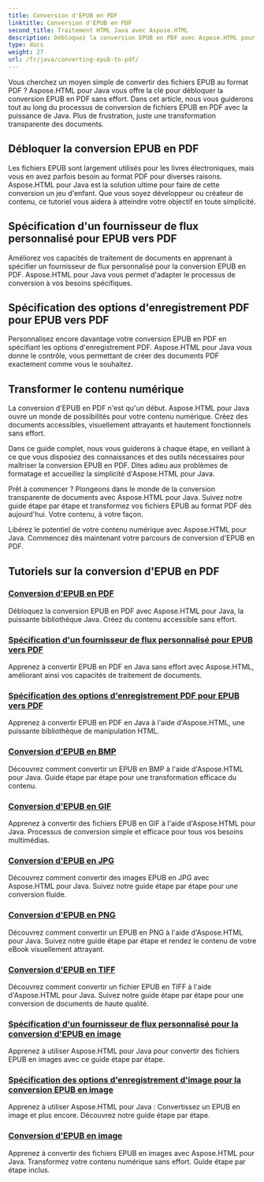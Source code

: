 ```yaml
---
title: Conversion d'EPUB en PDF
linktitle: Conversion d'EPUB en PDF
second_title: Traitement HTML Java avec Aspose.HTML
description: Débloquez la conversion EPUB en PDF avec Aspose.HTML pour Java, la puissante bibliothèque Java. Créez du contenu accessible sans effort.
type: docs
weight: 27
url: /fr/java/converting-epub-to-pdf/
---
```


Vous cherchez un moyen simple de convertir des fichiers EPUB au format PDF ? Aspose.HTML pour Java vous offre la clé pour débloquer la conversion EPUB en PDF sans effort. Dans cet article, nous vous guiderons tout au long du processus de conversion de fichiers EPUB en PDF avec la puissance de Java. Plus de frustration, juste une transformation transparente des documents.

## Débloquer la conversion EPUB en PDF

Les fichiers EPUB sont largement utilisés pour les livres électroniques, mais vous en avez parfois besoin au format PDF pour diverses raisons. Aspose.HTML pour Java est la solution ultime pour faire de cette conversion un jeu d'enfant. Que vous soyez développeur ou créateur de contenu, ce tutoriel vous aidera à atteindre votre objectif en toute simplicité.

## Spécification d'un fournisseur de flux personnalisé pour EPUB vers PDF

Améliorez vos capacités de traitement de documents en apprenant à spécifier un fournisseur de flux personnalisé pour la conversion EPUB en PDF. Aspose.HTML pour Java vous permet d'adapter le processus de conversion à vos besoins spécifiques.

## Spécification des options d'enregistrement PDF pour EPUB vers PDF

Personnalisez encore davantage votre conversion EPUB en PDF en spécifiant les options d'enregistrement PDF. Aspose.HTML pour Java vous donne le contrôle, vous permettant de créer des documents PDF exactement comme vous le souhaitez.

## Transformer le contenu numérique

La conversion d'EPUB en PDF n'est qu'un début. Aspose.HTML pour Java ouvre un monde de possibilités pour votre contenu numérique. Créez des documents accessibles, visuellement attrayants et hautement fonctionnels sans effort.

Dans ce guide complet, nous vous guiderons à chaque étape, en veillant à ce que vous disposiez des connaissances et des outils nécessaires pour maîtriser la conversion EPUB en PDF. Dites adieu aux problèmes de formatage et accueillez la simplicité d'Aspose.HTML pour Java.

Prêt à commencer ? Plongeons dans le monde de la conversion transparente de documents avec Aspose.HTML pour Java. Suivez notre guide étape par étape et transformez vos fichiers EPUB au format PDF dès aujourd'hui. Votre contenu, à votre façon.

Libérez le potentiel de votre contenu numérique avec Aspose.HTML pour Java. Commencez dès maintenant votre parcours de conversion d'EPUB en PDF.
## Tutoriels sur la conversion d'EPUB en PDF
### [Conversion d'EPUB en PDF](./convert-epub-to-pdf/)
Débloquez la conversion EPUB en PDF avec Aspose.HTML pour Java, la puissante bibliothèque Java. Créez du contenu accessible sans effort.
### [Spécification d'un fournisseur de flux personnalisé pour EPUB vers PDF](./convert-epub-to-pdf-specify-custom-stream-provider/)
Apprenez à convertir EPUB en PDF en Java sans effort avec Aspose.HTML, améliorant ainsi vos capacités de traitement de documents.
### [Spécification des options d'enregistrement PDF pour EPUB vers PDF](./convert-epub-to-pdf-specify-pdf-save-options/)
Apprenez à convertir EPUB en PDF en Java à l'aide d'Aspose.HTML, une puissante bibliothèque de manipulation HTML.
### [Conversion d'EPUB en BMP](./convert-epub-to-bmp/)
Découvrez comment convertir un EPUB en BMP à l'aide d'Aspose.HTML pour Java. Guide étape par étape pour une transformation efficace du contenu.
### [Conversion d'EPUB en GIF](./convert-epub-to-gif/)
Apprenez à convertir des fichiers EPUB en GIF à l'aide d'Aspose.HTML pour Java. Processus de conversion simple et efficace pour tous vos besoins multimédias.
### [Conversion d'EPUB en JPG](./convert-epub-to-jpg/)
Découvrez comment convertir des images EPUB en JPG avec Aspose.HTML pour Java. Suivez notre guide étape par étape pour une conversion fluide.
### [Conversion d'EPUB en PNG](./convert-epub-to-png/)
Découvrez comment convertir un EPUB en PNG à l'aide d'Aspose.HTML pour Java. Suivez notre guide étape par étape et rendez le contenu de votre eBook visuellement attrayant.
### [Conversion d'EPUB en TIFF](./convert-epub-to-tiff/)
Découvrez comment convertir un fichier EPUB en TIFF à l'aide d'Aspose.HTML pour Java. Suivez notre guide étape par étape pour une conversion de documents de haute qualité.
### [Spécification d'un fournisseur de flux personnalisé pour la conversion d'EPUB en image](./convert-epub-to-image-specify-custom-stream-provider/)
Apprenez à utiliser Aspose.HTML pour Java pour convertir des fichiers EPUB en images avec ce guide étape par étape.
### [Spécification des options d'enregistrement d'image pour la conversion EPUB en image](./convert-epub-to-image-specify-image-save-options/)
Apprenez à utiliser Aspose.HTML pour Java : Convertissez un EPUB en image et plus encore. Découvrez notre guide étape par étape.
### [Conversion d'EPUB en image](./convert-epub-to-image/)
Apprenez à convertir des fichiers EPUB en images avec Aspose.HTML pour Java. Transformez votre contenu numérique sans effort. Guide étape par étape inclus.